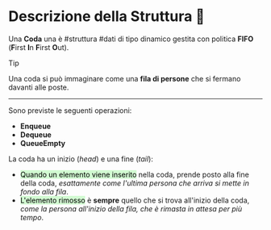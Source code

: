 # Descrizione della Struttura 📃
Una **Coda** una è #struttura #dati di tipo dinamico gestita con politica **FIFO** (**F**irst **I**n **F**irst **O**ut). 

>[!Tip]
>Una coda si può immaginare come una **fila di persone** che si fermano davanti alle poste.

***

Sono previste le seguenti operazioni:
- **Enqueue**
- **Dequeue**
- **QueueEmpty**


La coda ha un inizio $(head)$ e una fine $(tail)$:
- <mark style="background: #BBFABBA6;">Quando un elemento viene inserito</mark> nella coda, prende posto alla fine della coda, *esattamente come l'ultima persona che arriva si mette in fondo alla fila*.
- <mark style="background: #BBFABBA6;">L'elemento rimosso</mark> è **sempre** quello che si trova all'inizio della coda, *come la persona all'inizio della fila, che è rimasta in attesa per più tempo*.
